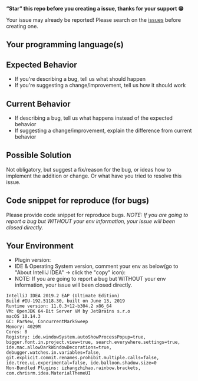**“Star” this repo before you creating a issue, thanks for your support 😁**

Your issue may already be reported!
Please search on the [issues](https://github.com/izhangzhihao/intellij-rainbow-brackets/issues) before creating one.

## Your programming language(s)

## Expected Behavior
* If you're describing a bug, tell us what should happen
* If you're suggesting a change/improvement, tell us how it should work

## Current Behavior
* If describing a bug, tell us what happens instead of the expected behavior
* If suggesting a change/improvement, explain the difference from current behavior

## Possible Solution
Not obligatory, but suggest a fix/reason for the bug, or ideas how to implement the addition or change.
Or what have you tried to resolve this issue.

## Code snippet for reproduce (for bugs)
Please provide code snippet for reproduce bugs.
*NOTE: If you are going to report a bug but WITHOUT your env information, your issue will been closed directly.*

## Your Environment

* Plugin version:
* IDE & Operating System version, comment your env as below(go to "About IntelliJ IDEA" -> click the "copy" icon):
* NOTE: If you are going to report a bug but WITHOUT your env information, your issue will been closed directly.

```
IntelliJ IDEA 2019.2 EAP (Ultimate Edition)
Build #IU-192.5118.30, built on June 13, 2019
Runtime version: 11.0.3+12-b304.2 x86_64
VM: OpenJDK 64-Bit Server VM by JetBrains s.r.o
macOS 10.14.3
GC: ParNew, ConcurrentMarkSweep
Memory: 4029M
Cores: 8
Registry: ide.windowSystem.autoShowProcessPopup=true, bigger.font.in.project.view=true, search.everywhere.settings=true, ide.mac.allowDarkWindowDecorations=true, debugger.watches.in.variables=false, git.explicit.commit.renames.prohibit.multiple.calls=false, ide.tree.ui.experimental=false, ide.balloon.shadow.size=0
Non-Bundled Plugins: izhangzhihao.rainbow.brackets, com.chrisrm.idea.MaterialThemeUI
```
